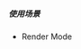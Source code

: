 <!--
 * @Author: 15868707168@163.com 15868707168@163.com
 * @Date: 2023-02-21 17:13:13
 * @LastEditors: 15868707168@163.com 15868707168@163.com
 * @LastEditTime: 2023-02-21 17:15:00
 * @FilePath: \UnityStudyNote\Canvas.md
 * @Description: 这是默认设置,请设置`customMade`, 打开koroFileHeader查看配置 进行设置: https://github.com/OBKoro1/koro1FileHeader/wiki/%E9%85%8D%E7%BD%AE
-->
##### 使用场景

+ Render Mode

